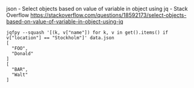 json - Select objects based on value of variable in object using jq - Stack Overflow
https://stackoverflow.com/questions/18592173/select-objects-based-on-value-of-variable-in-object-using-jq

```
jqfpy --squash '[(k, v["name"]) for k, v in get().items() if v["location"] == "Stockholm"]' data.json
[
  "FOO",
  "Donald"
]
[
  "BAR",
  "Walt"
]
```
